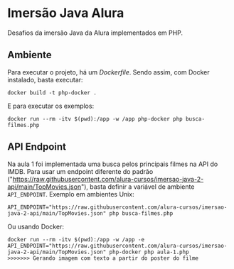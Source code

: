 # Imersão Java Alura

Desafios da imersão Java da Alura implementados em PHP.

## Ambiente

Para executar o projeto, há um _Dockerfile_. Sendo assim, com Docker instalado, basta executar:

```shell
docker build -t php-docker .
```

E para executar os exemplos:
```shell
docker run --rm -itv $(pwd):/app -w /app php-docker php busca-filmes.php
```

## API Endpoint

Na aula 1 foi implementada uma busca pelos principais filmes na API do IMDB.
Para usar um endpoint diferente do padrão ("https://raw.githubusercontent.com/alura-cursos/imersao-java-2-api/main/TopMovies.json"), basta definir a variável de ambiente `API_ENDPOINT`. Exemplo em ambientes Unix:

```shell
API_ENDPOINT="https://raw.githubusercontent.com/alura-cursos/imersao-java-2-api/main/TopMovies.json" php busca-filmes.php
```

Ou usando Docker:
```shell
docker run --rm -itv $(pwd):/app -w /app -e API_ENDPOINT="https://raw.githubusercontent.com/alura-cursos/imersao-java-2-api/main/TopMovies.json" php-docker php aula-1.php
>>>>>>> Gerando imagem com texto a partir do poster do filme
```
